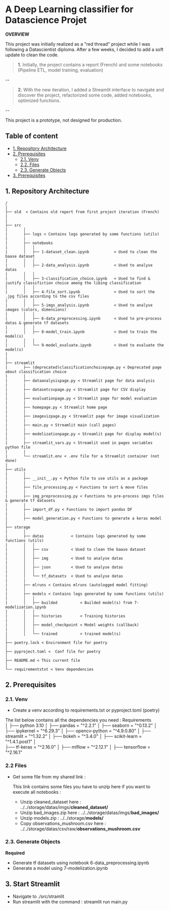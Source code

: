 # A Deep Learning classifier for Datascience Projet 

**OVERVIEW**

This project was initially realized as a "red thread" project while I was following a Datascientist diploma. After a few weeks, I decided to add a soft update to clean the code.


>**1.** Initially, the project contains a report (French) and some notebooks (Pipeline ETL, model training, evaluation)

--

>**2.** With the new iteration, I added a Streamlit interface to navigate and discover the project, refactorized some code, added notebooks, optimized functions.

--

This project is a prototype, not designed for production.




## Table of content
- [1. Repository Architecture](#1-repository-architecture)
- [2. Prerequisites](#2-prerequisites)
    - [2.1. Venv](#21-venv)
    - [2.2. Files](#22-files)
    - [2.3. Generate Objects ](#22-generate-objects)
- [3. Prerequisites](#3-prerequisites)

## 1. Repository Architecture

    /   
    │
    ├── old  < Contains old report from first project iteration (French)
    |
    │
    ├── src
    |       │  
    |       ├── logs < Contains logs generated by some functions (utils)
    |       |            
    |       ├── notebooks                            
    |       │   │
    |       │   ├── 1-dataset_clean.ipynb           < Used to clean the baase dataset
    |       │   │                                   
    |       │   ├── 2-data_analysis.ipynb           < Used to analyse datas
    |       │   │
    |       │   ├── 3-classification_choice.ipynb   < Used to find & justify classifiction choice among the libing classification
    |       │   │
    |       │   ├── 4-file_sort.ipynb               < Used to sort the .jpg files according to the csv files
    |       │   │
    |       │   ├── 5-imgs_analysis.ipynb           < Used to analyse images (colors, dimensions)
    |       │   │ 
    |       │   ├── 6-data_preprocessing.ipynb      < Used to pre-process datas & generate tf datasets
    |       │   │
    |       │   ├── 8-model_train.ipynb             < Used to train the model(s)
    |       │   │
    |       │   └── 9-model_evaluate.ipynb          < Used to evaluate the model(s)
    |
    |
    ├── streamlit
    |       ├── (deprecated)classificationchoicepage.py < Deprecated page about classification choice
    |       |
    |       ├── dataanalysispage.py < Streamlit page for data analysis
    |       |
    |       ├── datasetcsvpage.py < Streamlit page for CSV display
    |       |
    |       ├── evaluationpage.py < Streamlit page for model evaluation
    |       |
    |       ├── homepage.py < Streamlit home page
    |       |
    |       ├── imagevizpage.py < Streamlit page for image visualization
    |       |
    |       ├── main.py < Streamlit main (call pages)
    |       |
    |       ├── modelizationpage.py < Streamlit page for display model(s)
    |       |
    |       ├── streamlit_vars.py < Streamlit used in pages variables python file
    |       |
    |       └── streamlit.env < .env file for a Streamlit container (not done)
    |
    ├── utils
    |       │  
    |       ├── __init__.py < Python file to use utils as a package
    |       |            
    |       ├── file_processing.py < Functions to sort & move files
    |       |                           
    |       ├── img_preprocessing.py < Functions to pre-process imgs files & generate tf datasets
    |       |                           
    |       ├── import_df.py < Functions to import pandas DF
    |       |                           
    |       ├── model_generation.py < Functions to generate a keras model
    │
    ├── storage
    |       │  
    |       ├── datas            < Contains logs generated by some functions (utils)
    |       │   │
    |       │   ├── csv          < Used to clean the baase dataset
    |       │   │                                   
    |       │   ├── img          < Used to analyse datas
    |       │   │                                   
    |       │   ├── json         < Used to analyse datas
    |       │   │                                   
    |       │   └── tf_datasets  < Used to analyse datas
    |       |                
    |       ├── mlruns < Contains mlruns (autologged model fitting)                            
    |       │  
    |       ├── models < Contains logs generated by some functions (utils)
    |       │   │
    |       │   ├── builded          < Builded model(s) from 7-modelization.ipynb
    |       │   │                                                          
    |       │   ├── histories        < Training histories
    |       │   │                                   
    |       │   ├── model_checkpoint < Model weights (callback)
    |       │   │
    |       │   └── trained          < trained model(s)
    │
    ├── poetry.lock < Environment file for poetry
    │
    ├── pyproject.toml <  Conf file for poetry
    │
    ├── README.md < This current file
    │
    └── requirementstxt < Venv dependencies



## 2. Prerequisites

### 2.1. Venv
- Create a venv according to requirements.txt or pyproject.toml (poetry)

The list below contains all the dependencies you need :
    Requirements  
    │
    ├── python 3.10
    │
    ├── pandas = "^2.2.1"
    │
    ├── seaborn = "^0.13.2"
    │
    ├── ipykernel = "^6.29.3"
    │
    ├── opencv-python = "^4.9.0.80"
    │
    ├── streamlit = "^1.32.2"
    │
    ├── bokeh = "^3.4.0"
    │
    ├── scikit-learn = "^1.4.1.post1"
    │    
    ├── tf-keras = "^2.16.0"
    │
    ├── mlflow = "^2.12.1"
    │
    ├── tensorflow = "^2.16.1"



### 2.2 Files
- Get some file from my shared link :

    This link contains some files you have to unzip here if you want to execute all notebooks :
    - Unzip cleaned_dataset here : ../../storage/datas/imgs/**cleaned_dataset/**
    - Unzip bad_images.zip here : ../../storage/datas/imgs/**bad_images/**
    - Unzip models.zip : ../../storage/**models/**
    - Copy observations_mushroom.csv here : ../../storage/datas/csv/raw/**observations_mushroom.csv**


### 2.3. Generate Objects 
**Required**
- Generate tf datasets using notebook 6-data_preprocessing.ipynb
- Generate a model using 7-modelization.ipynb


## 3. Start Streamlit
- Navigate to ./src/stramlit
- Run streamlit with the command : streamlit run main.py